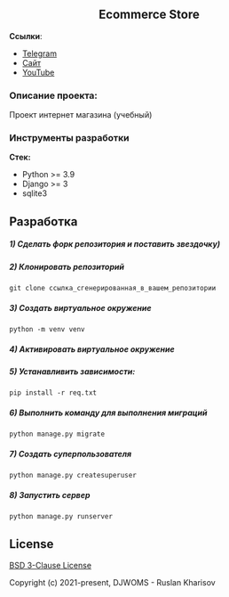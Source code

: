 <h2 align="center">Ecommerce Store</h2>

**Ссылки**:
- [Telegram](https://t.me/Ruslan_Kharisov)
- [Сайт](https://asktat.ru)
- [YouTube](https://www.youtube.com/channel/UCRfC7enggfJKOEbod17GRag)

### Описание проекта:
Проект интернет магазина (учебный)


### Инструменты разработки

**Стек:**
- Python >= 3.9
- Django >= 3
- sqlite3

## Разработка

##### 1) Сделать форк репозитория и поставить звездочку)

##### 2) Клонировать репозиторий

    git clone ссылка_сгенерированная_в_вашем_репозитории

##### 3) Создать виртуальное окружение

    python -m venv venv
    
##### 4) Активировать виртуальное окружение

##### 5) Устанавливить зависимости:

    pip install -r req.txt

##### 6) Выполнить команду для выполнения миграций

    python manage.py migrate
    
##### 7) Создать суперпользователя

    python manage.py createsuperuser
    
##### 8) Запустить сервер

    python manage.py runserver

## License

[BSD 3-Clause License](https://opensource.org/licenses/BSD-3-Clause)

Copyright (c) 2021-present, DJWOMS - Ruslan Kharisov



